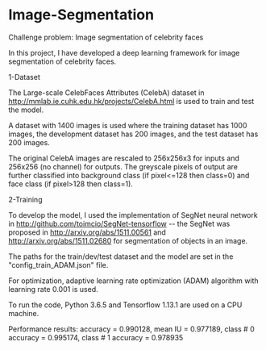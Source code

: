 # Image-Segmentation
Challenge problem: Image segmentation of celebrity faces

In this project, I have developed a deep learning framework for image segmentation of celebrity faces.

1-Dataset

The Large-scale CelebFaces Attributes (CelebA) dataset in http://mmlab.ie.cuhk.edu.hk/projects/CelebA.html is used to train and test the model.

A dataset with 1400 images is used where the training dataset has 1000 images, the development dataset has 200 images, and the test dataset has 200 images.

The original CelebA images are rescaled to 256x256x3 for inputs and 256x256 (no channel) for outputs. The greyscale pixels of output are further classified into background class (if pixel<=128 then class=0) and face class (if pixel>128 then class=1).

2-Training

To develop the model, I used the implementation of SegNet neural network in http://github.com/toimcio/SegNet-tensorflow -- the SegNet was proposed in http://arxiv.org/abs/1511.00561 and http://arxiv.org/abs/1511.02680 for segmentation of objects in an image.

The paths for the train/dev/test dataset and the model are set in the "config_train_ADAM.json" file.

For optimization, adaptive learning rate optimization (ADAM) algorithm with learning rate 0.001 is used.

To run the code, Python 3.6.5 and Tensorflow 1.13.1 are used on a CPU machine.

Performance results: accuracy = 0.990128, mean IU = 0.977189, class # 0 accuracy = 0.995174, class # 1 accuracy = 0.978935
